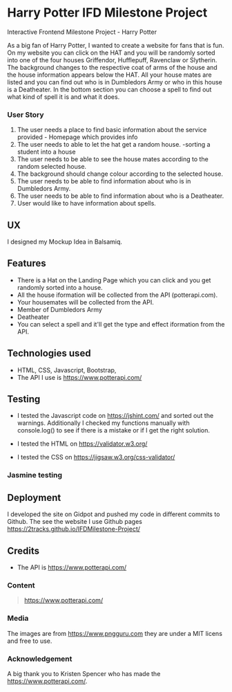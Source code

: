 # Harry Potter IFD Milestone Project
Interactive Frontend Milestone Project - Harry Potter

As a big fan of Harry Potter, I wanted to create a website for fans that is fun.
On my website you can click on the HAT and you will be randomly sorted into one of the four houses Griffendor, Hufflepuff, Ravenclaw or Slytherin.
The background changes to the respective coat of arms of the house and the house information appears below the HAT.
All your house mates are listed and you can find out who is in Dumbledors Army or who in this house is a Deatheater.
In the bottom section you can choose a spell to find out what kind of spell it is and what it does.

### User Story

1. The user needs a place to find basic information about the service provided - Homepage which provides info
2. The user needs to able to let the hat get a random house. -sorting a student into a house
3. The user needs to be able to see the house mates according to the random selected house.
4. The background should change colour according to the selected house.
5. The user needs to be able to find information about who is in Dumbledors Army.
6. The user needs to be able to find information about who is a Deatheater.
7. User would like to have information about spells.

## UX
I designed my Mockup Idea in Balsamiq.

## Features

- There is a Hat on the Landing Page which you can click and you get randomly sorted into a house.
- All the house iformation will be collected from the API (potterapi.com).
- Your housemates will be collected from the API.
- Member of Dumbledors Army
- Deatheater
- You can select a spell and it'll get the type and effect iformation from the API.


## Technologies used
- HTML, CSS, Javascript, Bootstrap, 
- The API I use is https://www.potterapi.com/

## Testing

- I tested the Javascript code on https://jshint.com/ and sorted out the warnings.
Additionally I checked my functions manually with console.log() to see if there is a mistake or if I get the right solution.

- I tested the HTML on https://validator.w3.org/
- I tested the CSS on https://jigsaw.w3.org/css-validator/


### Jasmine testing


## Deployment

I developed the site on Gidpot and pushed my code in different commits to Github.
The see the website I use Github pages https://2tracks.github.io/IFDMilestone-Project/

## Credits

- The API is https://www.potterapi.com/ 

### Content

> https://www.potterapi.com/ 

### Media
The images are from https://www.pngguru.com
they are under a MIT licens and free to use.

### Acknowledgement

A big thank you to Kristen Spencer who has made the https://www.potterapi.com/.
